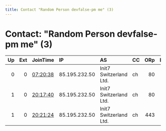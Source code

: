 ```yaml
---
title: Contact "Random Person devfalse-pm me" (3)
---
```


# Contact: "Random Person devfalse-pm me" (3)

|   Up |   Ext | JoinTime                                                                                              | IP            | AS                     | CC   |   ORp |   Dirp | OS    | Version   | Nickname   |   eFamMembers |
|-----:|------:|:------------------------------------------------------------------------------------------------------|:--------------|:-----------------------|:-----|------:|-------:|:------|:----------|:-----------|--------------:|
|    0 |     0 | [07:20:38](https://nusenu.github.io/OrNetStats/w/relay/B40EDCFB707CA6DBF4103EA92130689DADCDEA6F.html) | 85.195.232.50 | Init7 Switzerland Ltd. | ch   |    80 |      0 | Linux | 0.4.7.10  | TORa       |             1 |
|    1 |     0 | [20:17:40](https://nusenu.github.io/OrNetStats/w/relay/9CBE8C06F20E46E4780DDBC84F21615DC542B341.html) | 85.195.232.50 | Init7 Switzerland Ltd. | ch   |    80 |      0 | Linux | 0.4.7.10  | TorA       |             2 |
|    1 |     0 | [20:21:24](https://nusenu.github.io/OrNetStats/w/relay/F7AF0CD4C46C176D1C8F8DA1D36954E237069853.html) | 85.195.232.50 | Init7 Switzerland Ltd. | ch   |   443 |      0 | Linux | 0.4.7.10  | TorB       |             2 |
